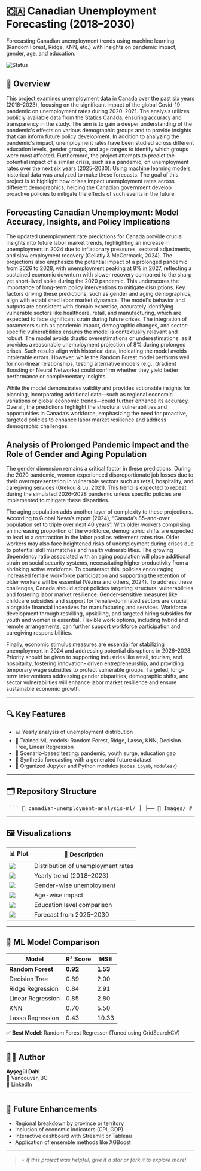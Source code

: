 # 🇨🇦 Canadian Unemployment Forecasting (2018–2030)
Forecasting Canadian unemployment trends using machine learning (Random Forest, Ridge, KNN, etc.) with insights on pandemic impact, gender, age, and education.

![Status](https://img.shields.io/badge/project-complete-brightgreen)

## 📘 Overview
This project examines unemployment data in Canada over the past six years (2018–2023), focusing on the significant impact of the global Covid-19 pandemic on unemployment rates during 2020–2021. The analysis utilizes publicly available data from the Statics Canada, ensuring accuracy and transparency in the study. The aim is to gain a deeper understanding of the pandemic's effects on various demographic groups and to provide insights that can inform future policy development. In addition to analyzing the pandemic's impact, unemployment rates have been studied across different education levels, gender groups, and age ranges to identify which groups were most affected. Furthermore, the project attempts to predict the potential impact of a similar crisis, such as a pandemic, on unemployment rates over the next six years (2025–2030). Using machine learning models, historical data was analyzed to make these forecasts. The goal of this project is to highlight how crises impact unemployment rates across different demographics, helping the Canadian government develop proactive policies to mitigate the effects of such events in the future.

## Forecasting Canadian Unemployment: Model Accuracy, Insights, and Policy Implications

The updated unemployment rate predictions for Canada provide crucial insights into future labor market trends, highlighting an increase in unemployment in 2024 due to inflationary pressures, sectoral adjustments, and slow employment recovery (Gellatly & McCormack, 2024). The projections also emphasize the potential impact of a prolonged pandemic from 2026 to 2028, with unemployment peaking at 8% in 2027, reflecting a sustained economic downturn with slower recovery compared to the sharp yet short-lived spike during the 2020 pandemic. This underscores the importance of long-term policy interventions to mitigate disruptions. Key factors driving these predictions, such as gender and aging demographics, align with established labor market dynamics. The model's behavior and outputs are consistent with domain expertise, accurately identifying vulnerable sectors like healthcare, retail, and manufacturing, which are expected to face significant strain during future crises. The integration of parameters such as pandemic impact, demographic changes, and sector-specific vulnerabilities ensures the model is contextually relevant and robust. The model avoids drastic overestimations or underestimations, as it provides a reasonable unemployment projection of 8% during prolonged crises. Such results align with historical data, indicating the model avoids intolerable errors. However, while the Random Forest model performs well for non-linear relationships, testing alternative models (e.g., Gradient Boosting or Neural Networks) could confirm whether they yield better performance or complementary insights.

While the model demonstrates validity and provides actionable insights for planning, incorporating additional data—such as regional economic variations or global economic trends—could further enhance its accuracy. Overall, the predictions highlight the structural vulnerabilities and opportunities in Canada’s workforce, emphasizing the need for proactive, targeted policies to enhance labor market resilience and address demographic challenges.

## Analysis of Prolonged Pandemic Impact and the Role of Gender and Aging Population

The gender dimension remains a critical factor in these predictions. During the 2020 pandemic, women experienced disproportionate job losses due to their overrepresentation in vulnerable sectors such as retail, hospitality, and caregiving services (Grekou & Lu, 2021). This trend is expected to repeat during the simulated 2026–2028 pandemic unless specific policies are implemented to mitigate these disparities.

The aging population adds another layer of complexity to these projections. According to Global News’s report (2024), “Canada’s 85-and-over population set to triple over next 40 years”. With older workers comprising an increasing proportion of the workforce, demographic shifts are expected to lead to a contraction in the labor pool as retirement rates rise. Older workers may also face heightened risks of unemployment during crises due to potential skill mismatches and health vulnerabilities. The growing dependency ratio associated with an aging population will place additional strain on social security systems, necessitating higher productivity from a shrinking active workforce. To counteract this, policies encouraging increased female workforce participation and supporting the retention of older workers will be essential (Vézina and others, 2024). To address these challenges, Canada should adopt policies targeting structural vulnerabilities and fostering labor market resilience. Gender-sensitive measures like childcare subsidies and support for female-dominated sectors are crucial, alongside financial incentives for manufacturing and services. Workforce development through reskilling, upskilling, and targeted hiring subsidies for youth and women is essential. Flexible work options, including hybrid and remote arrangements, can further support workforce participation and caregiving responsibilities.

Finally, economic stimulus measures are essential for stabilizing unemployment in 2024 and addressing potential disruptions in 2026–2028. Priority should be given to supporting industries like retail, tourism, and hospitality, fostering innovation- driven entrepreneurship, and providing temporary wage subsidies to protect vulnerable groups. Targeted, long-term interventions addressing gender disparities, demographic shifts, and sector vulnerabilities will enhance labor market resilience and ensure sustainable economic growth.

---

## 🔍 Key Features

- 📊 Yearly analysis of unemployment distribution
- 🧠 Trained ML models: Random Forest, Ridge, Lasso, KNN, Decision Tree, Linear Regression
- 🦠 Scenario-based testing: pandemic, youth surge, education gap
- 🔬 Synthetic forecasting with a generated future dataset
- 📁 Organized Jupyter and Python modules (`Codes.ipynb`, `Modules/`)

---
## 🗂️ Repository Structure
<pre> ``` 📁 canadian-unemployment-analysis-ml/ │ ├── 📁 Images/ # Data visualizations │ ├── distribution_boxplot.jpg │ ├── forecast_2025_2030.jpg │ ├── gender_impact.jpg │ ├── unemployment_rate_by_age_group.jpg │ ├── unemployment_rate_by_education_level.jpg │ ├── yearly_unemployment_trend.jpg │ ├── employment.png, e2.png, e3.png, e4.png │ ├── 📁 dataset/ # Cleaned & synthetic datasets │ ├── unemployment.csv │ ├── clean_unemployment.csv │ ├── predicted_unemployment_dataset.csv │ ├── projections.csv │ ├── unemployment_MetaData.csv │ └── Guide for Datasets.docx │ ├── 📁 Modules/ │ └── pipeline_regression.py # Model pipeline and tuning ├── Codes.ipynb # Jupyter Notebook with full analysis ├── Machine Learning Insights into Canadian Unemployment.pdf └── README.md ``` </pre>

---
## 🖼️ Visualizations

| 📊 Plot | 📄 Description |
|--------|----------------|
| ![](Images/distribution_boxplot.jpg) | Distribution of unemployment rates |
| ![](Images/yearly_unemployment_trend.jpg) | Yearly trend (2018–2023) |
| ![](Images/gender_impact.jpg) | Gender-wise unemployment |
| ![](Images/unemployment_rate_by_age_group.jpg) | Age-wise impact |
| ![](Images/unemployment_rate_by_education_level.jpg) | Education level comparison |
| ![](Images/forecast_2025_2030.jpg) | Forecast from 2025–2030 |

---

## 🤖 ML Model Comparison

| Model             | R² Score | MSE   |
|------------------|----------|-------|
| **Random Forest** | **0.92** | **1.53** |
| Decision Tree     | 0.89     | 2.00  |
| Ridge Regression  | 0.84     | 2.91  |
| Linear Regression | 0.85     | 2.80  |
| KNN               | 0.70     | 5.50  |
| Lasso Regression  | 0.43     | 10.33 |

✅ **Best Model**: Random Forest Regressor (Tuned using GridSearchCV)

---

## 👩‍💻 Author

**Ayşegül Dahi**   
📍 Vancouver, BC  
🔗 [LinkedIn](https://linkedin.com/in/ayseguldahi)

---

## 🚀 Future Enhancements

- Regional breakdown by province or territory  
- Inclusion of economic indicators (CPI, GDP)  
- Interactive dashboard with Streamlit or Tableau  
- Application of ensemble methods like XGBoost

---

> ⭐ *If this project was helpful, give it a star or fork it to explore more!*



